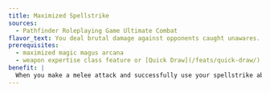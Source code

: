 ```yaml
---
title: Maximized Spellstrike
sources:
  - Pathfinder Roleplaying Game Ultimate Combat
flavor_text: You deal brutal damage against opponents caught unawares.
prerequisites:
  - maximized magic magus arcana
  - weapon expertise class feature or [Quick Draw](/feats/quick-draw/)
benefit: |
  When you make a melee attack and successfully use your spellstrike ability against an opponent denied his Dexterity bonus to AC, you can spend 3 points from your arcane pool to maximize the spell delivered through your spellstrike as if using the [Maximize Spell](/feats/maximize-spell/) metamagic feat.
---
```


